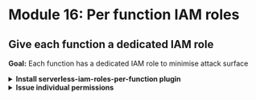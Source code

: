 # Module 16: Per function IAM roles

## Give each function a dedicated IAM role

**Goal:** Each function has a dedicated IAM role to minimise attack surface

<details>
<summary><b>Install serverless-iam-roles-per-function plugin</b></summary><p>

1. Install `serverless-iam-roles-per-function` as dev dependency

`npm install --save-dev serverless-iam-roles-per-function`

2. Modify `serverless.yml` and add it as a plugin

```yml
plugins:
  - serverless-export-env
  - serverless-export-outputs
  - serverless-iam-roles-per-function
```

</p></details>

<details>
<summary><b>Issue individual permissions</b></summary><p>

1. Open `serverless.yml` and delete the entire `iam` block

2. Give the `get-index` function its own IAM role statements by adding the following to its definition

```yml
iamRoleStatements:
  - Effect: Allow
    Action: execute-api:Invoke
    Resource: !Sub arn:aws:execute-api:${AWS::Region}:${AWS::AccountId}:${ApiGatewayRestApi}/${sls:stage}/GET/restaurants
```

**IMPORTANT** this new block should be aligned with `environment` and `events`, e.g.

```yml
get-index:
  handler: functions/get-index.handler
  events: ...
  environment:
    restaurants_api: ...
    orders_api: ...
    cognito_user_pool_id: ...
    cognito_client_id: ...
  iamRoleStatements:
    - Effect: Allow
      Action: execute-api:Invoke
      Resource: !Sub arn:aws:execute-api:${AWS::Region}:${AWS::AccountId}:${ApiGatewayRestApi}/${sls:stage}/GET/restaurants
```

3. Similarly, give the `get-restaurants` function its own IAM role statements

```yml
iamRoleStatements:
  - Effect: Allow
    Action: dynamodb:scan
    Resource: !GetAtt RestaurantsTable.Arn
  - Effect: Allow
    Action: ssm:GetParameters*
    Resource: !Sub arn:aws:ssm:${AWS::Region}:${AWS::AccountId}:parameter/${self:service}/${sls:stage}/get-restaurants/config
```

4. Give the `search-restaurants` function its own IAM role statements

```yml
iamRoleStatements:
  - Effect: Allow
    Action: dynamodb:scan
    Resource: !GetAtt RestaurantsTable.Arn
  - Effect: Allow
    Action: ssm:GetParameters*
    Resource:
      - !Sub arn:aws:ssm:${AWS::Region}:${AWS::AccountId}:parameter/${self:service}/${sls:stage}/search-restaurants/config
      - !Sub arn:aws:ssm:${AWS::Region}:${AWS::AccountId}:parameter/${self:service}/${sls:stage}/search-restaurants/secretString
  - Effect: Allow
    Action: kms:Decrypt
    Resource: ${ssm:/${sls:stage}/kmsArn}
```

5. Give the `place-order` function its own IAM role statements

```yml
iamRoleStatements:
  - Effect: Allow
    Action: events:PutEvents
    Resource: !GetAtt EventBus.Arn
```

6. Finally, give the `notify-restaurant` function its own IAM role statements

```yml
iamRoleStatements:
  - Effect: Allow
    Action: events:PutEvents
    Resource: !GetAtt EventBus.Arn
  - Effect: Allow
    Action: sns:Publish
    Resource: !Ref RestaurantNotificationTopic
```

7. Deploy the project

`npx sls deploy`

8. Run the acceptance tests to make sure they're still working

`npm run acceptance`

But, since we don't have acceptance test coverage for the `notify-restaurant` function, we need to manually verify it's still working.

9. Use the `lumigo-cli` to listen to the `EventBridge` event bus and the `SNS` topic. You need to run the [tail-eventbridge-bus](https://www.npmjs.com/package/lumigo-cli#lumigo-cli-tail-eventbridge-bus) and [tail-sns](https://www.npmjs.com/package/lumigo-cli#lumigo-cli-tail-sns) commands respectively.

**Hint**: you can find the event bus name and SNS topic name in the `.env` file.

10. Load the index page and place an order by clicking on one of the restaurants. See that the events are captured in the `EventBridge` bus and the `SNS` was published to the topic.

</p></details>
